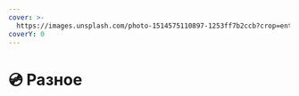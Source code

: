```yaml
---
cover: >-
  https://images.unsplash.com/photo-1514575110897-1253ff7b2ccb?crop=entropy&cs=srgb&fm=jpg&ixid=M3wxOTcwMjR8MHwxfHNlYXJjaHw1fHxhcHB8ZW58MHx8fHwxNzA3NDI3NDA3fDA&ixlib=rb-4.0.3&q=85
coverY: 0
---
```


# 💿 Разное

